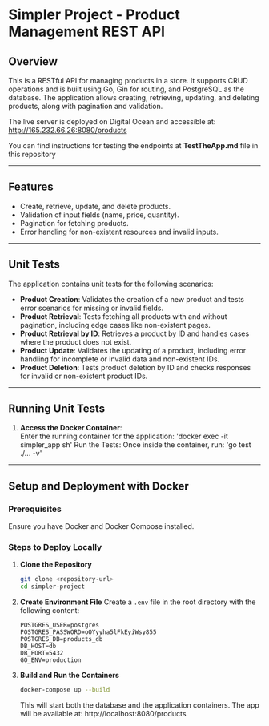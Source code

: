 # Simpler Project - Product Management REST API

## Overview
This is a RESTful API for managing products in a store. It supports CRUD operations and is built using Go, Gin for routing, and PostgreSQL as the database. The application allows creating, retrieving, updating, and deleting products, along with pagination and validation.

The live server is deployed on Digital Ocean and accessible at: http://165.232.66.26:8080/products

You can find instructions for testing the endpoints at **TestTheApp.md** file in this repository


---

## Features
- Create, retrieve, update, and delete products.
- Validation of input fields (name, price, quantity).
- Pagination for fetching products.
- Error handling for non-existent resources and invalid inputs.

---

## Unit Tests

The application contains unit tests for the following scenarios:
- **Product Creation**: Validates the creation of a new product and tests error scenarios for missing or invalid fields.
- **Product Retrieval**: Tests fetching all products with and without pagination, including edge cases like non-existent pages.
- **Product Retrieval by ID**: Retrieves a product by ID and handles cases where the product does not exist.
- **Product Update**: Validates the updating of a product, including error handling for incomplete or invalid data and non-existent IDs.
- **Product Deletion**: Tests product deletion by ID and checks responses for invalid or non-existent product IDs.

---

## Running Unit Tests

1. **Access the Docker Container**:  
   Enter the running container for the application:
   'docker exec -it simpler_app sh'
   Run the Tests:
    Once inside the container, run:
   'go test ./... -v'

---

## Setup and Deployment with Docker

### Prerequisites
Ensure you have Docker and Docker Compose installed.

### Steps to Deploy Locally
1. **Clone the Repository**
    ```bash
    git clone <repository-url>
    cd simpler-project
    ```

2. **Create Environment File**
   Create a `.env` file in the root directory with the following content:
    ```env
    POSTGRES_USER=postgres
    POSTGRES_PASSWORD=oOYyyha5lFkEyiWsy855
    POSTGRES_DB=products_db
    DB_HOST=db
    DB_PORT=5432
    GO_ENV=production
    ```

3. **Build and Run the Containers**
    ```bash
    docker-compose up --build
    ```
   This will start both the database and the application containers. The app will be available at: http://localhost:8080/products



